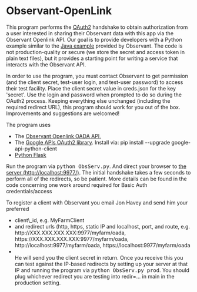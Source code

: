 # Observant-OpenLink

This program performs the <a href="http://tools.ietf.org/html/rfc6749">OAuth2</a> handshake to obtain authorization from a user interested in sharing their Observant data with this app via the Observant Openlink API.  Our goal is to provide developers with a Python example similar to the <a href="https://github.com/ObservantPtyLtd/oada-client">Java example</a> provided by Observant.  The code is not production-quality or secure (we store the secret and access token in plain text files), but it provides a starting point for writing a service that interacts with the Observant API.

In order to use the program, you must contact Observant to get permission (and the client secret, test-user login, and test-user password) to access their test facility.  Place the client secret value in creds.json for the key 'secret'. Use the login and password when prompted to do so during the OAuth2 process.  Keeping everything else unchanged (including the required redirect URL), this program should work for you out of the box.  Improvements and suggestions are welcomed!

The program uses 
<ul><li>The <a href="https://github.com/ObservantPtyLtd/oada-client/blob/master/OAuth2-step-by-step.md">Observant Openlink OADA API</a>, 
</li><li> The <a href="https://developers.google.com/identity/protocols/OAuth2WebServer">Google APIs OAuth2 library</a>.  Install via: pip install --upgrade google-api-python-client
</li><li> <a href="http://flask.pocoo.org/">Python Flask</a>
</li></ul>

Run the program via <tt>python ObsServ.py</tt>. And direct your browser to <a href="http://localhost:9977/">the server (http://localhost:9977/)</a>.  The initial handshake takes a few seconds to perform all of the redirects, so be patient.  More details can be found in the code concerning one work around required for Basic Auth credentials/access

To register a client with Observant you email Jon Havey and send him your preferred
<ul><li>client\_id, e.g. MyFarmClient</li>
<li>and redirect urls (http, https, static IP and localhost, port, and route, e.g.  http://XXX.XXX.XXX.XXX:9977/myfarm/oada, https://XXX.XXX.XXX.XXX:9977/myfarm/oada,  http://localhost:9977/myfarm/oada, https://localhost:9977/myfarm/oada</li>
<li></li>
He will send you the client secret in return.  Once you receive this you can test against the IP-based redirects by setting up your server at that IP and running the program via <tt>python ObsServ.py prod</tt>.
You should plug whichever redirect you are testing into redir=... in main in the production setting.

